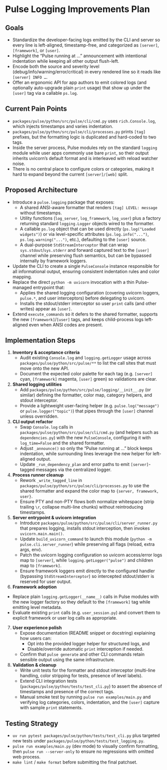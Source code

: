 # Pulse Logging Improvements Plan

## Goals
- Standardize the developer-facing logs emitted by the CLI and server so every line is left-aligned, timestamp-free, and categorized as `[server]`, `[framework]`, or `[user]`.
- Highlight the “Pulse running at …” announcement with intentional indentation while keeping all other output flush-left.
- Encode both the source and severity level (debug/info/warning/error/critical) in every rendered line so it reads like `[server] INFO …`.
- Offer an ergonomic API for app authors to emit colored logs (and optionally auto-upgrade plain `print` usage) that show up under the `[user]` tag via a callable `ps.log`.

## Current Pain Points
- `packages/pulse/python/src/pulse/cli/cmd.py` uses `rich.Console.log`, which injects timestamps and varies indentation.
- `packages/pulse/python/src/pulse/cli/processes.py` prints `[tag]` prefixes, but the formatting logic is duplicated and hard-coded to two tags.
- Inside the server process, Pulse modules rely on the standard `logging` module while user apps commonly use bare `print`, so their output inherits uvicorn’s default format and is interleaved with reload watcher noise.
- There is no central place to configure colors or categories, making it hard to expand beyond the current `[server]/[web]` split.

## Proposed Architecture
- Introduce a `pulse.logging` package that exposes:
  - A shared ANSI-aware formatter that renders `[tag] LEVEL: message` without timestamps.
  - Utility functions (`log_server`, `log_framework`, `log_user`) plus a factory returning standard `logging.Logger` objects wired to the formatter.
  - A callable `ps.log` object that can be used directly (`ps.log("Loaded widgets")`) or via level-specific attributes (`ps.log.info("...")`, `ps.log.warning("...")`, etc.), defaulting to the `[user]` source.
  - A dual-purpose `StdStreamInterceptor` that can wrap `sys.stdout`/`sys.stderr` and forward captured text to the `[user]` channel while preserving flush semantics, but can be bypassed internally by framework loggers.
- Update the CLI to create a single `PulseConsole` instance responsible for all informational output, ensuring consistent indentation rules and color mapping.
- Replace the direct `python -m uvicorn` invocation with a thin Pulse-managed entrypoint that:
  - Applies the shared logging configuration (covering uvicorn loggers, `pulse.*`, and user interceptors) before delegating to uvicorn.
  - Installs the stdout/stderr interceptor so user `print` calls (and other writes) appear as `[user]`.
- Extend `execute_commands` so it defers to the shared formatter, supports the new `[framework]`/`[user]` tags, and keeps child-process logs left-aligned even when ANSI codes are present.

## Implementation Steps
1. **Inventory & acceptance criteria**
   - Audit existing `Console.log` and `logging.getLogger` usage across `packages/pulse/python/src/pulse/**` to list the call sites that must move onto the new API.
   - Document the expected color palette for each tag (e.g. `[server]` cyan, `[framework]` magenta, `[user]` green) so validations are clear.
2. **Shared logging utilities**
   - Add `packages/pulse/python/src/pulse/logging/__init__.py` (or similar) defining the formatter, color map, category helpers, and stdout interceptor.
   - Provide a lightweight user-facing helper (e.g. `pulse.log("message")` or `pulse.logger("topic")`) that pipes through the `[user]` channel unless overridden.
3. **CLI output refactor**
   - Swap `Console.log` calls in `packages/pulse/python/src/pulse/cli/cmd.py` (and helpers such as `dependencies.py`) with the new `PulseConsole`, configuring it with `log_time=False` and the shared formatter.
   - Adjust `_announce()` so only the “Pulse running at …” block keeps indentation, while surrounding lines leverage the new helper for left-aligned output.
   - Update `_run_dependency_plan` and error paths to emit `[server]`-tagged messages via the centralized logger.
4. **Process runner cleanup**
   - Rework `_write_tagged_line` in `packages/pulse/python/src/pulse/cli/processes.py` to use the shared formatter and expand the color map to `{server, framework, user}`.
   - Ensure PTY and non-PTY flows both normalize whitespace (strip trailing `\r`, collapse multi-line chunks) without reintroducing timestamps.
5. **Server entrypoint & uvicorn integration**
   - Introduce `packages/pulse/python/src/pulse/cli/server_runner.py` that prepares logging, installs stdout interception, then invokes `uvicorn.main.main()`.
   - Update `build_uvicorn_command` to launch this module (`python -m pulse.cli.server_runner`) while preserving all flags (reload, extra args, env).
   - Patch the uvicorn logging configuration so uvicorn access/error logs map to `[server]`, while `logging.getLogger("pulse")` and children map to `[framework]`.
   - Ensure framework loggers emit directly to the configured handler (bypassing `StdStreamInterceptor`) so intercepted stdout/stderr is reserved for user output.
6. **Framework adoption**
- Replace plain `logging.getLogger(__name__)` calls in Pulse modules with the new logger factory so they default to the `[framework]` tag while emitting level metadata.
- Evaluate existing `print` calls (e.g. `user_session.py`) and convert them to explicit framework or user log calls as appropriate.
7. **User experience polish**
   - Expose documentation (README snippet or docstring) explaining how users can:
     - Opt into the provided logger helper for structured logs, and
     - Disable/override automatic `print` interception if needed.
   - Confirm that `pulse generate` and other CLI commands retain sensible output using the same infrastructure.
8. **Validation & cleanup**
   - Write unit tests for the formatter and stdout interceptor (multi-line handling, color stripping for tests, presence of level labels).
   - Extend CLI integration tests (`packages/pulse/python/tests/test_cli.py`) to assert the absence of timestamps and presence of the correct tags.
   - Manual smoke test by running `pulse run examples/main.py` and verifying log categories, colors, indentation, and the `[user]` capture with sample `print` statements.

## Testing Strategy
- `uv run pytest packages/pulse/python/tests/test_cli.py` plus targeted new tests under `packages/pulse/python/tests/test_logging.py`.
- `pulse run examples/main.py` (dev mode) to visually confirm formatting, then `pulse run --server-only` to ensure no regressions with omitted web process.
- `make lint` / `make format` before submitting the final patchset.
